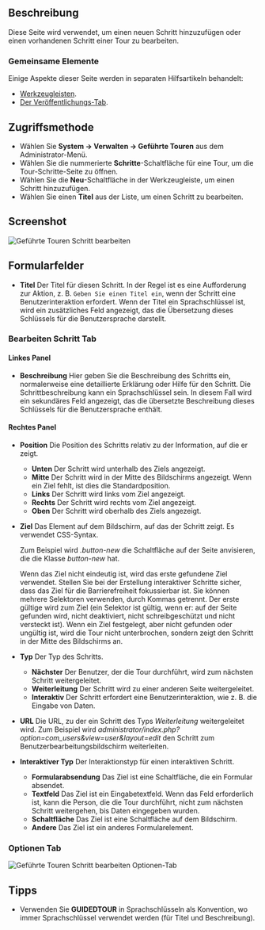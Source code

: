 <!-- Filename: Help4.x:Guided_Tours:_New_or_Edit_Step / Display title: Geführte Touren: Schritt bearbeiten -->

## Beschreibung

Diese Seite wird verwendet, um einen neuen Schritt hinzuzufügen oder einen vorhandenen Schritt einer Tour zu bearbeiten.

### Gemeinsame Elemente

Einige Aspekte dieser Seite werden in separaten Hilfsartikeln behandelt:

* [Werkzeugleisten](jdocmanual?article=help/common-elements/toolbars).
* [Der Veröffentlichungs-Tab](jdocmanual?article=help/common-elements/edit-publishing).

## Zugriffsmethode

- Wählen Sie **System -> Verwalten -> Geführte Touren** aus dem Administrator-Menü.
- Wählen Sie die nummerierte **Schritte**-Schaltfläche für eine Tour, um die Tour-Schritte-Seite zu öffnen.
- Wählen Sie die **Neu**-Schaltfläche in der Werkzeugleiste, um einen Schritt hinzuzufügen.
- Wählen Sie einen **Titel** aus der Liste, um einen Schritt zu bearbeiten.

## Screenshot

![Geführte Touren Schritt bearbeiten](../../../de/images/guided-tours/guided-tours-edit-step.png)

## Formularfelder

- **Titel** Der Titel für diesen Schritt. In der Regel ist es eine Aufforderung zur Aktion, z. B. `Geben Sie einen Titel ein`, wenn der Schritt eine Benutzerinteraktion erfordert. Wenn der Titel ein Sprachschlüssel ist, wird ein zusätzliches Feld angezeigt, das die Übersetzung dieses Schlüssels für die Benutzersprache darstellt.

### Bearbeiten Schritt Tab

#### Linkes Panel

- **Beschreibung** Hier geben Sie die Beschreibung des Schritts ein, normalerweise eine detaillierte Erklärung oder Hilfe für den Schritt. Die Schrittbeschreibung kann ein Sprachschlüssel sein. In diesem Fall wird ein sekundäres Feld angezeigt, das die übersetzte Beschreibung dieses Schlüssels für die Benutzersprache enthält.

#### Rechtes Panel

- **Position** Die Position des Schritts relativ zu der Information, auf die er zeigt.
  - **Unten** Der Schritt wird unterhalb des Ziels angezeigt.
  - **Mitte** Der Schritt wird in der Mitte des Bildschirms angezeigt. Wenn ein Ziel fehlt, ist dies die Standardposition.
  - **Links** Der Schritt wird links vom Ziel angezeigt.
  - **Rechts** Der Schritt wird rechts vom Ziel angezeigt.
  - **Oben** Der Schritt wird oberhalb des Ziels angezeigt.
- **Ziel** Das Element auf dem Bildschirm, auf das der Schritt zeigt. Es verwendet CSS-Syntax.

  Zum Beispiel wird *.button-new* die Schaltfläche auf der Seite anvisieren, die die Klasse *button-new* hat.

  Wenn das Ziel nicht eindeutig ist, wird das erste gefundene Ziel verwendet. Stellen Sie bei der Erstellung interaktiver Schritte sicher, dass das Ziel für die Barrierefreiheit fokussierbar ist. Sie können mehrere Selektoren verwenden, durch Kommas getrennt. Der erste gültige wird zum Ziel (ein Selektor ist gültig, wenn er: auf der Seite gefunden wird, nicht deaktiviert, nicht schreibgeschützt und nicht versteckt ist). Wenn ein Ziel festgelegt, aber nicht gefunden oder ungültig ist, wird die Tour nicht unterbrochen, sondern zeigt den Schritt in der Mitte des Bildschirms an.
- **Typ** Der Typ des Schritts.
  - **Nächster** Der Benutzer, der die Tour durchführt, wird zum nächsten Schritt weitergeleitet.
  - **Weiterleitung** Der Schritt wird zu einer anderen Seite weitergeleitet.
  - **Interaktiv** Der Schritt erfordert eine Benutzerinteraktion, wie z. B. die Eingabe von Daten.
- **URL** Die URL, zu der ein Schritt des Typs *Weiterleitung* weitergeleitet wird.
  Zum Beispiel wird *administrator/index.php?option=com_users&view=user&layout=edit* den Schritt zum Benutzerbearbeitungsbildschirm weiterleiten.
- **Interaktiver Typ** Der Interaktionstyp für einen interaktiven Schritt.
  - **Formularabsendung** Das Ziel ist eine Schaltfläche, die ein Formular absendet.
  - **Textfeld** Das Ziel ist ein Eingabetextfeld. Wenn das Feld erforderlich ist, kann die Person, die die Tour durchführt, nicht zum nächsten Schritt weitergehen, bis Daten eingegeben wurden.
  - **Schaltfläche** Das Ziel ist eine Schaltfläche auf dem Bildschirm.
  - **Andere** Das Ziel ist ein anderes Formularelement.

### Optionen Tab

![Geführte Touren Schritt bearbeiten Optionen-Tab](../../../de/images/guided-tours/guided-tours-edit-step-options-tab.png)

## Tipps

- Verwenden Sie **GUIDEDTOUR** in Sprachschlüsseln als Konvention, wo immer Sprachschlüssel verwendet werden (für Titel und Beschreibung).
